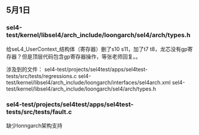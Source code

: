 ## 5月1日

### sel4-test/kernel/libsel4/arch_include/loongarch/sel4/arch/types.h

给seL4_UserContext_结构体（寄存器）删了s10 s11，加了t7 t8，龙芯没有gp寄存器？但是顶层代码包含gp寄存器操作，等张老师回复。。

涉及到的文件：
sel4-test/projects/sel4test/apps/sel4test-tests/src/tests/regressions.c
sel4-test/kernel/libsel4/arch_include/loongarch/interfaces/sel4arch.xml
sel4-test/kernel/libsel4/arch_include/loongarch/sel4/arch/types.h

### sel4-test/projects/sel4test/apps/sel4test-tests/src/tests/fault.c

缺少lonngarch架构支持